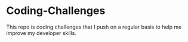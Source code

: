 # Coding-Challenges

This repo is coding challenges that I push on a regular basis to help me improve my developer skills. 
